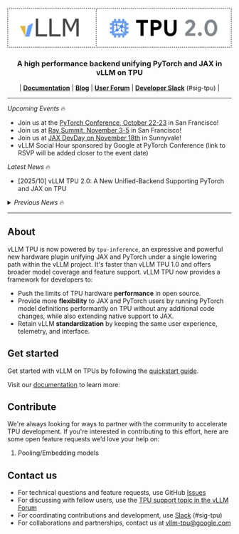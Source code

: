 <p align="center">
  <img src="docs/assets/tpu2.0_banner.png" alt="vLLM TPU 2.0">
</p>

<h3 align="center">
A high performance backend unifying PyTorch and JAX in vLLM on TPU
</h3>

<p align="center">
| <a href="https://github.com/vllm-project/tpu-inference/tree/main/docs"><b>Documentation</b></a> | <a href="https://blog.vllm.ai/"><b>Blog</b></a> | <a href="https://discuss.vllm.ai/c/hardware-support/google-tpu-support/27"><b>User Forum</b></a> | <a href="https://slack.vllm.ai"><b>Developer Slack</b></a> (#sig-tpu) |
</p>

---

_Upcoming Events_ 🔥

- Join us at the [PyTorch Conference, October 22-23](https://events.linuxfoundation.org/pytorch-conference/) in San Francisco!
- Join us at [Ray Summit, November 3-5](https://www.anyscale.com/ray-summit/2025) in San Francisco!
- Join us at [JAX DevDay on November 18th](https://rsvp.withgoogle.com/events/devlab-fall-2025) in Sunnyvale!
- vLLM Social Hour sponsored by Google at PyTorch Conference (link to RSVP will be added closer to the event date)
  
_Latest News_ 🔥

- [2025/10] vLLM TPU 2.0: A New Unified-Backend Supporting PyTorch and JAX on TPU
<!--TODO: add link: Read Google Cloud's Blog Post about vLLM TPU 2.0!-->

<details>
<summary><i>Previous News</i> 🔥</summary>

- [2025/04] vLLM TPU 1.0 announced at Cloud Next 2025
</details>

---

## About

vLLM TPU is now powered by `tpu-inference`, an expressive and powerful new hardware plugin unifying JAX and PyTorch under a single lowering path within the vLLM project. It's faster than vLLM TPU 1.0 and offers broader model coverage and feature support. vLLM TPU now provides a framework for developers to:

- Push the limits of TPU hardware **performance** in open source.
- Provide more **flexibility** to JAX and PyTorch users by running PyTorch model definitions performantly on TPU without any additional code changes, while also extending native support to JAX.
- Retain vLLM **standardization** by keeping the same user experience, telemetry, and interface.

## Get started

Get started with vLLM on TPUs by following the [quickstart guide](https://github.com/vllm-project/tpu-inference/tree/main/docs/getting_started/quickstart.md).

Visit our [documentation](https://github.com/vllm-project/tpu-inference/tree/main/docs) to learn more:

## Contribute

We're always looking for ways to partner with the community to accelerate TPU development. If you're interested in contributing to this effort, here are some open feature requests we’d love your help on:

1. Pooling/Embedding models <!--TODO: add link to existing FR-->

## Contact us

- For technical questions and feature requests, use GitHub [Issues](https://github.com/vllm-project/tpu-inference/issues)
- For discussing with fellow users, use the [TPU support topic in the vLLM Forum](https://discuss.vllm.ai/c/hardware-support/google-tpu-support/27)
- For coordinating contributions and development, use [Slack](https://slack.vllm.ai) (#sig-tpu)
- For collaborations and partnerships, contact us at [vllm-tpu@google.com](mailto:vllm-tpu@google.com)
